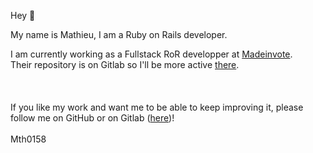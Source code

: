 Hey 👋

My name is Mathieu, I am a Ruby on Rails developer.

I am currently working as a Fullstack RoR developper at [Madeinvote](https://www.madeinvote.com/).<br>
Their repository is on Gitlab so I'll be more active [there](https://gitlab.com/Mth0158).
<br><br><br><br>
If you like my work and want me to be able to keep improving it, please follow me on GitHub or on Gitlab ([here](https://gitlab.com/Mth0158))!
<br><br>
Mth0158

<!--
**Mth0158/Mth0158** is a ✨ _special_ ✨ repository because its `README.md` (this file) appears on your GitHub profile.

Here are some ideas to get you started:

- 🔭 I’m currently working on ...
- 🌱 I’m currently learning ...
- 👯 I’m looking to collaborate on ...
- 🤔 I’m looking for help with ...
- 💬 Ask me about ...
- 📫 How to reach me: ...
- 😄 Pronouns: ...
- ⚡ Fun fact: ...
-->
